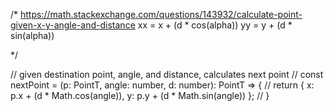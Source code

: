 
/*
https://math.stackexchange.com/questions/143932/calculate-point-given-x-y-angle-and-distance
xx = x + (d * cos(alpha))
yy = y + (d * sin(alpha))

 */

// given destination point, angle, and distance, calculates next point
// const nextPoint = (p: PointT, angle: number, d: number): PointT => {
//   return { x: p.x + (d * Math.cos(angle)), y: p.y + (d * Math.sin(angle)) };
// }

